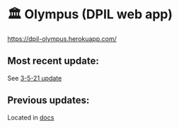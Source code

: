 # 🏛 Olympus (DPIL web app)
https://dpil-olympus.herokuapp.com/

## Most recent update:
See [3-5-21 update](https://github.com/peterbayerle/dpil_olympus/blob/main/docs/3-5-21.md)

## Previous updates:
Located in [docs](https://github.com/peterbayerle/dpil_olympus/tree/main/docs)